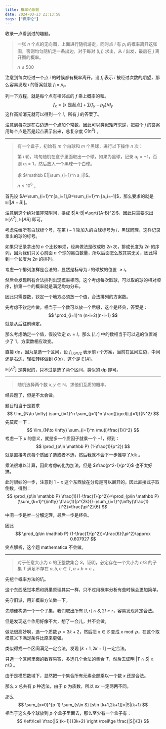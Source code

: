 ```yaml
---
title: 概率论杂题
date: 2024-03-23 21:13:58
tags: ["概率论"]
---
```


收录一点看到过的趣题。

<!--more-->

> 一张 $n$ 个点的无向图，上面进行随机游走，同时点 $i$ 有 $p_i$ 的概率离开这张图，否则均匀随机走一条出边，对于每对 $(i,j)$ 求出，从 $i$ 出发，最后在 $j$ 离开图的概率。
>
> $n\le 500$

注意到每次经过一个点 $i$ 的时候都有概率离开，设 $f_i$ 表示 $i$ 被经过次数的期望，那么容易发现 $i$ 的答案就是 $f_i\times p_i$。

列一下方程，就是每个点有相邻点的 $f$​ 乘上概率的和。
$$
f_x=[\text{x 是起点}]+\sum (f_y-p_y)/d_y
$$
这样高斯消元就可以得到一个 $i$，所有 $j$ 的答案了。

注意到每次是在右边选一个点加个常数，因此可以类似矩阵求逆，把每个 $j$ 的答案用每个点是否是起点表示出来，总复杂度 $O(n^3)$ 。

---

> 有一个盒子，初始有 $m$ 个白球和 $m$ 个黑球，进行以下操作 $n$ 次：
>
> 第 $i$ 轮，均匀随机在盒子里面取出一个球，如果为黑球，记录 $a_i=-1$，否则 $a_i=1$​ ，然后放入一个黑球一个白球。
>
> 求 $\mathbb E[|\sum_{i=1}^n a_i|]$。
>
> $n\le 10^6$​ 。

首先设 $A=\sum_{i=1}^n[a_i=1],B=\sum_{i=1}^n [a_i=-1]$，那么要求的就是 $\mathbb E[|A-B|]$。

注意到这个绝对值非常阴间，换成 $|A-B|=\sqrt{(A-B)^2}$，因此只需要求出 $\mathbb E[A^2],\mathbb E[AB]$ 即可。

考虑先给所有白球标个号，在第 $i-1$ 轮加入的白球标号为 $i$，黑球同理，这样记录拿出的球的标号。

如果只记录拿出的 $n$ 个比较麻烦，经典做法是改成取 $2n$ 次，排成长度为 $2n$ 的序列，因为我们只关心前面 $n$ 个球的黑白数量，所以后面怎么放其实无关，因此得到一个长度为 $2n$ 的排列。

考虑一个排列怎样是合法的，显然是标号为 $i$ 的球放的位置 $\ge i$。

然后会发现所有合法排列出现概率相同，这个考虑每次取球，可以取的球的相对顺序，排第一个的概率就是满足均匀分布。

因此只需要数，钦定一个地方必须放一个值，合法排列的方案数。

先考虑不钦定咋做，相当于一个数可以放一个后缀，这个是经典，答案是：
$$
\prod_{i=1}^n (n-i+2)(n-i+1)
$$
就是从后往前确定。

那么考虑确定一个值，假设钦定 $a_r=l$，那么 $[l,r]$ 中的数相当于可以选的位置减少了 $1$，方案数相应改变。

直接 dp，因为是选一个区间，设 $f_{i,0/1/2}$ 表示前 $i$ 个方案，当前在区间左边，中间还是右边，轻松转移做到 $O(n)$，这个是 $\mathbb E[A]$。

$\mathbb E[A^2]$ 是类似的，只不过是选了两个区间，类似的 dp 即可。

---

> 随机选择两个数 $x,y\in \mathbb N$，求他们互质的概率。

经典题了，但是不太会做。

题目相当于是要求
$$
\lim_{N\to \infty} \sum_{i=1}^n \sum_{j=1}^n \frac{[\gcd(i,j)=1]}{N^2}
$$
先莫反一下：
$$
\lim_{N\to \infty} \sum_{i=1}^n \mu(i)\frac{1}{i^2}
$$
考虑一下 $\mu$ 的意义，就是多一个质因子就乘一个 $-1$，得到：
$$
\prod_{p\in \mathbb P} (1-\frac{1}{p^2})
$$
就是直接考虑每个质因子选或者不选，然后我就不会下一步推导了/dk 。

乘法很难以计算，因此考虑转化为加法，但是 $\frac{p^2-1}{p^2}$ 也不太好搞。

此时很妙的一步，注意到 $1-x$ 这个东西放在分母是可以展开的，因此直接式子取倒数，得到：
$$
\prod_{p\in \mathbb P} \frac{1}{1-\frac{1}{p^2}}=\prod_{p\in \mathbb P}(\sum_{k=1}^{\infty} \frac{1}{p^{2k}})=\sum_{i=1}^{\infty}\frac{1}{i^2}=\frac{\pi^2}{6} 
$$
中间一步是唯一分解定理，最后一步是经典。

因此
$$
\prod_{p\in \mathbb P} (1-\frac{1}{p^2})=\frac{6}{\pi^2}\approx 0.607927
$$
笑点解析，这个题 mathematica 不会做。

---

> 对于任意大小为 $n$ 的正整数集合 $S$，证明，必定存在一个大小为 $n/3$ 的子集 $T$ 满足不存在 $a,b,c\in T,a+b=c$ 。

先挖个概率方法的坑。

这个东西感觉本质和鸽巢原理其实一样，只不过用概率分析有些时候会更加简单。

先守旧派，用非概率方法做一下。

先随便构造一个一个子集，我们取出所有 $[l,r] \cap S,2l\ge r$，容易发现肯定合法。

但是发现这个作用好像不大，想了一会儿，并不会做。

做法很高妙啊，选一个质数 $p=3k+2$，然后把 $x\in S$ 变成 $x\bmod p$，在这个取模意义下满足条件比原来更强。

类似得找一个区间满足一定合法，发现 $[k+1,2k+1]$ 一定合法。

只选一个区间里面的数容易寄，多选几个合法的集合 $T$，然后去证明 $|T\cap S|\ge n/3$ 。

由于是模质数域下，显然把一个集合所有元素全部乘以一个数 $x$ 还是合法。

那么 $x$ 总共有 $p$ 种选法，由于 $p$ 为质数，所以 $sx$ 一定两两不同。

那么
$$
\sum_{x=0}^{p-1} \sum_{s\in S} [s\in [k+1,2k+1]]=|S|(k+1)
$$
相当于这么多个球放到 $p$ 个盒子里面去，那么至少有一个盒子有：
$$
\left\lceil \frac{|S|(k+1)}{3k+2} \right \rceil\ge \frac{|S|}{3}
$$
